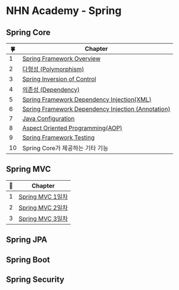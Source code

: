 # NHN Academy - Spring

## Spring Core

| 🍀 | Chapter                                                                          |
|----|----------------------------------------------------------------------------------|
| 1  | [Spring Framework Overview](1.Core/1일차/Spring_Framework_Overview.md)               |
| 2  | [다형성 (Polymorphism)](1.Core/1일차/Polymorphism.md)                                   |
| 3  | [Spring Inversion of Control](1.Core/1일차/IoC.md)                                   |
| 4  | [의존성 (Dependency)](1.Core/1일차/Dependency.md)                                       |
| 5  | [Spring Framework Dependency Injection(XML)](1.Core/1일차/DI(XML).md)                |
| 6  | [Spring Framework Dependency Injection (Annotation)](1.Core/2일차/DI(Annotation).md) |
| 7  | [Java Configuration](1.Core/2일차/Java_Configuration.md)                             |
| 8  | [Aspect Oriented Programming(AOP)](1.Core/2일차/AOP.md)                              |
| 9  | [Spring Framework Testing](1.Core/3일차/Testing.md)                                  |
| 10 | Spring Core가 제공하는 기타 기능                                                          |

## Spring MVC

| 🌱 | Chapter                        |
|----|--------------------------------|
| 1  | [Spring MVC 1일차](2.MVC/1일차.md) |
| 2  | [Spring MVC 2일차]()             |
| 3  | [Spring MVC 3일차]()             |


## Spring JPA

## Spring Boot

## Spring Security
